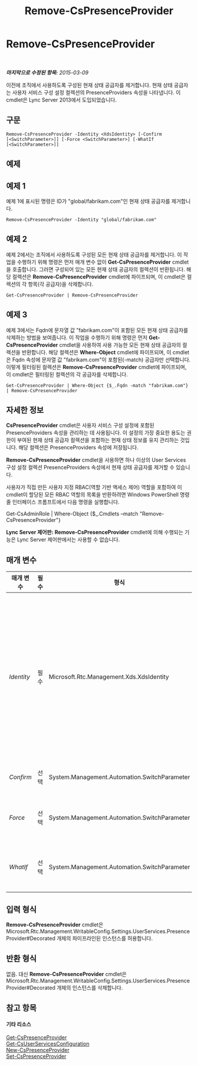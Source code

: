 ﻿---
title: Remove-CsPresenceProvider
TOCTitle: Remove-CsPresenceProvider
ms:assetid: 7e8b540e-484f-4003-8665-18e2b3974f33
ms:mtpsurl: https://technet.microsoft.com/ko-kr/library/JJ205036(v=OCS.15)
ms:contentKeyID: 49304172
ms.date: 08/10/2015
mtps_version: v=OCS.15
ms.translationtype: HT
---

# Remove-CsPresenceProvider

 

_**마지막으로 수정된 항목:** 2015-03-09_

이전에 조직에서 사용하도록 구성된 현재 상태 공급자를 제거합니다. 현재 상태 공급자는 사용자 서비스 구성 설정 컬렉션의 PresenceProviders 속성을 나타냅니다. 이 cmdlet은 Lync Server 2013에서 도입되었습니다.

## 구문

    Remove-CsPresenceProvider -Identity <XdsIdentity> [-Confirm [<SwitchParameter>]] [-Force <SwitchParameter>] [-WhatIf [<SwitchParameter>]]

## 예제

## 예제 1

예제 1에 표시된 명령은 ID가 "global/fabrikam.com"인 현재 상태 공급자를 제거합니다.

    Remove-CsPresenceProvider -Identity "global/fabrikam.com"

## 예제 2

예제 2에서는 조직에서 사용하도록 구성된 모든 현재 상태 공급자를 제거합니다. 이 작업을 수행하기 위해 명령은 먼저 매개 변수 없이 **Get-CsPresenceProvider** cmdlet을 호출합니다. 그러면 구성되어 있는 모든 현재 상태 공급자의 컬렉션이 반환됩니다. 해당 컬렉션은 **Remove-CsPresenceProvider** cmdlet에 파이프되며, 이 cmdlet은 컬렉션의 각 항목(각 공급자)을 삭제합니다.

    Get-CsPresenceProvider | Remove-CsPresenceProvider

## 예제 3

예제 3에서는 Fqdn에 문자열 값 "fabrikam.com"이 포함된 모든 현재 상태 공급자를 삭제하는 방법을 보여줍니다. 이 작업을 수행하기 위해 명령은 먼저 **Get-CsPresenceProvider** cmdlet을 사용하여 사용 가능한 모든 현재 상태 공급자의 컬렉션을 반환합니다. 해당 컬렉션은 **Where-Object** cmdlet에 파이프되며, 이 cmdlet은 Fqdn 속성에 문자열 값 "fabrikam.com"이 포함된(-match) 공급자만 선택합니다. 이렇게 필터링된 컬렉션은 **Remove-CsPresenceProvider** cmdlet에 파이프되며, 이 cmdlet은 필터링된 컬렉션의 각 공급자를 삭제합니다.

    Get-CsPresenceProvider | Where-Object {$_.Fqdn -match "fabrikam.com"} | Remove-CsPresenceProvider

## 자세한 정보

**CsPresenceProvider** cmdlet은 사용자 서비스 구성 설정에 포함된 PresenceProviders 속성을 관리하는 데 사용됩니다. 이 설정의 가장 중요한 용도는 권한이 부여된 현재 상태 공급자 컬렉션을 포함하는 현재 상태 정보를 유지 관리하는 것입니다. 해당 컬렉션은 PresenceProviders 속성에 저장됩니다.

**Remove-CsPresenceProvider** cmdlet을 사용하면 하나 이상의 User Services 구성 설정 컬렉션 PresenceProviders 속성에서 현재 상태 공급자를 제거할 수 있습니다.

사용자가 직접 만든 사용자 지정 RBAC(역할 기반 액세스 제어) 역할을 포함하여 이 cmdlet이 할당된 모든 RBAC 역할의 목록을 반환하려면 Windows PowerShell 명령줄 인터페이스 프롬프트에서 다음 명령을 실행합니다.

Get-CsAdminRole | Where-Object {$\_.Cmdlets –match "Remove-CsPresenceProvider"}

**Lync Server 제어판:** **Remove-CsPresenceProvider** cmdlet에 의해 수행되는 기능은 Lync Server 제어판에서는 사용할 수 없습니다.

## 매개 변수


<table>
<colgroup>
<col style="width: 25%" />
<col style="width: 25%" />
<col style="width: 25%" />
<col style="width: 25%" />
</colgroup>
<thead>
<tr class="header">
<th>매개 변수</th>
<th>필수</th>
<th>형식</th>
<th>설명</th>
</tr>
</thead>
<tbody>
<tr class="odd">
<td><p><em>Identity</em></p></td>
<td><p>필수</p></td>
<td><p>Microsoft.Rtc.Management.Xds.XdsIdentity</p></td>
<td><p>제거할 현재 상태 공급자의 고유 식별자입니다. 단일 공급자를 제거하려면 범위와 공급자 Fqdn이 모두 포함된 공급자의 실제 ID를 사용합니다.</p>
<p>-Identity &quot;global/fabrikam.com&quot;</p>
<p>특정 범위에서 구성된 모든 현재 상태 공급자를 제거하려면 범위를 ID로 사용하기만 하면 됩니다. 다음 구문은 전역 범위에서 구성된 모든 공급자를 제거합니다.</p>
<p>-Identity &quot;global&quot;</p></td>
</tr>
<tr class="even">
<td><p><em>Confirm</em></p></td>
<td><p>선택</p></td>
<td><p>System.Management.Automation.SwitchParameter</p></td>
<td><p>명령을 실행하기 전에 확인 메시지를 표시합니다.</p></td>
</tr>
<tr class="odd">
<td><p><em>Force</em></p></td>
<td><p>선택</p></td>
<td><p>System.Management.Automation.SwitchParameter</p></td>
<td><p>명령을 실행할 때 발생할 수 있는 심각하지 않은 오류 메시지를 표시하지 않습니다.</p></td>
</tr>
<tr class="even">
<td><p><em>WhatIf</em></p></td>
<td><p>선택</p></td>
<td><p>System.Management.Automation.SwitchParameter</p></td>
<td><p>명령을 실제로 실행하지 않고도 명령이 실행될 경우 발생할 수 있는 현상을 설명합니다.</p></td>
</tr>
</tbody>
</table>


## 입력 형식

**Remove-CsPresenceProvider** cmdlet은 Microsoft.Rtc.Management.WritableConfig.Settings.UserServices.PresenceProvider\#Decorated 개체의 파이프라인된 인스턴스를 허용합니다.

## 반환 형식

없음. 대신 **Remove-CsPresenceProvider** cmdlet은 Microsoft.Rtc.Management.WritableConfig.Settings.UserServices.PresenceProvider\#Decorated 개체의 인스턴스를 삭제합니다.

## 참고 항목

#### 기타 리소스

[Get-CsPresenceProvider](get-cspresenceprovider.md)  
[Get-CsUserServicesConfiguration](get-csuserservicesconfiguration.md)  
[New-CsPresenceProvider](new-cspresenceprovider.md)  
[Set-CsPresenceProvider](set-cspresenceprovider.md)

